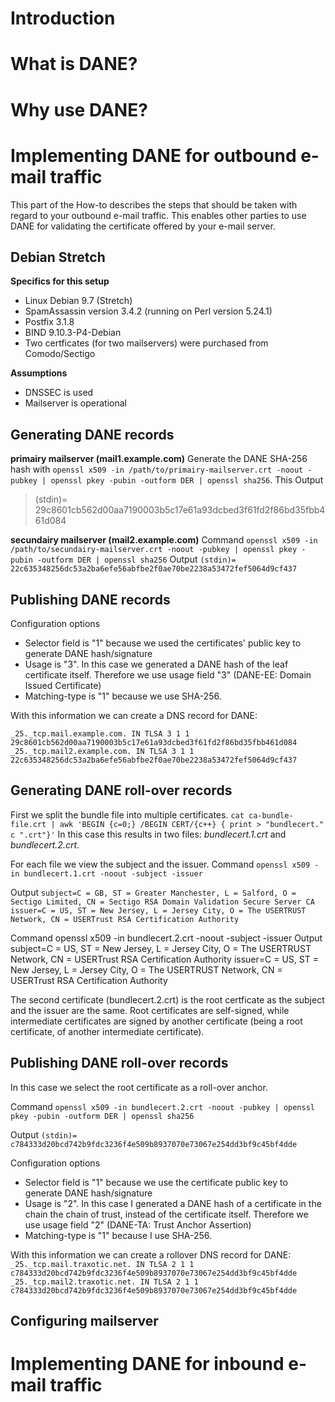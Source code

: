 # Introduction

# What is DANE?

# Why use DANE?

# Implementing DANE for outbound e-mail traffic
This part of the How-to describes the steps that should be taken with regard to your outbound e-mail traffic. This enables other parties to use DANE for validating the certificate offered by your e-mail server. 

## Debian Stretch
**Specifics for this setup**
* Linux Debian 9.7 (Stretch) 
* SpamAssassin version 3.4.2 (running on Perl version 5.24.1)
* Postfix 3.1.8
* BIND 9.10.3-P4-Debian
* Two certficates (for two mailservers) were purchased from Comodo/Sectigo

**Assumptions**
* DNSSEC is used
* Mailserver is operational

## Generating DANE records
**primairy mailserver (mail1.example.com)**
Generate the DANE SHA-256 hash with `openssl x509 -in /path/to/primairy-mailserver.crt -noout -pubkey | openssl pkey -pubin -outform DER | openssl sha256`. This 
Output
> (stdin)= 29c8601cb562d00aa7190003b5c17e61a93dcbed3f61fd2f86bd35fbb461d084

**secundairy mailserver (mail2.example.com)**
Command
`openssl x509 -in /path/to/secundairy-mailserver.crt -noout -pubkey | openssl pkey -pubin -outform DER | openssl sha256`
Output
`(stdin)= 22c635348256dc53a2ba6efe56abfbe2f0ae70be2238a53472fef5064d9cf437`

## Publishing DANE records
Configuration options
* Selector field is "1" because we used the certificates' public key to generate DANE hash/signature
* Usage is "3". In this case we generated a DANE hash of the leaf certificate itself. Therefore we use usage field "3" (DANE-EE: Domain Issued Certificate) 
* Matching-type is "1" because we use SHA-256.

With this information we can create a DNS record for DANE:

`_25._tcp.mail.example.com. IN TLSA 3 1 1 29c8601cb562d00aa7190003b5c17e61a93dcbed3f61fd2f86bd35fbb461d084`
`_25._tcp.mail2.example.com. IN TLSA 3 1 1 22c635348256dc53a2ba6efe56abfbe2f0ae70be2238a53472fef5064d9cf437`

## Generating DANE roll-over records
First we split the bundle file into multiple certificates. 
`cat ca-bundle-file.crt | awk 'BEGIN {c=0;} /BEGIN CERT/{c++} { print > "bundlecert." c ".crt"}'`
In this case this results in two files: _bundlecert.1.crt_ and _bundlecert.2.crt_.

For each file we view the subject and the issuer.
Command
`openssl x509 -in bundlecert.1.crt -noout -subject -issuer`

Output
`subject=C = GB, ST = Greater Manchester, L = Salford, O = Sectigo Limited, CN = Sectigo RSA Domain Validation Secure Server CA`
`issuer=C = US, ST = New Jersey, L = Jersey City, O = The USERTRUST Network, CN = USERTrust RSA Certification Authority`

Command
openssl x509 -in bundlecert.2.crt -noout -subject -issuer
Output
subject=C = US, ST = New Jersey, L = Jersey City, O = The USERTRUST Network, CN = USERTrust RSA Certification Authority
issuer=C = US, ST = New Jersey, L = Jersey City, O = The USERTRUST Network, CN = USERTrust RSA Certification Authority

The second certificate (bundlecert.2.crt) is the root certficate as the subject and the issuer are the same. Root certificates are self-signed, while intermediate certificates are signed by another certificate (being a root certificate, of another intermediate certificate).

## Publishing DANE roll-over records
In this case we select the root certificate as a roll-over anchor. 

Command
`openssl x509 -in bundlecert.2.crt -noout -pubkey | openssl pkey -pubin -outform DER | openssl sha256`

Output
`(stdin)= c784333d20bcd742b9fdc3236f4e509b8937070e73067e254dd3bf9c45bf4dde`

Configuration options
* Selector field is "1" because we use the certificate public key to generate DANE hash/signature
* Usage is "2". In this case I generated a DANE hash of a certificate in the chain the chain of trust, instead of the certificate itself. Therefore we use usage field "2" (DANE-TA: Trust Anchor Assertion) 
* Matching-type is "1" because I use SHA-256.

With this information we can create a rollover DNS record for DANE:
`_25._tcp.mail.traxotic.net. IN TLSA 2 1 1 c784333d20bcd742b9fdc3236f4e509b8937070e73067e254dd3bf9c45bf4dde`
`_25._tcp.mail2.traxotic.net. IN TLSA 2 1 1 c784333d20bcd742b9fdc3236f4e509b8937070e73067e254dd3bf9c45bf4dde`


## Configuring mailserver

# Implementing DANE for inbound e-mail traffic
